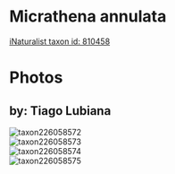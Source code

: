
Micrathena annulata
===================
  
[iNaturalist taxon id: 810458](https://www.inaturalist.org/taxa/810458)
# Photos

## by: Tiago Lubiana
  
![taxon226058572](https://inaturalist-open-data.s3.amazonaws.com/photos/242260931/medium.jpg)  
![taxon226058573](https://inaturalist-open-data.s3.amazonaws.com/photos/242260940/medium.jpg)  
![taxon226058574](https://inaturalist-open-data.s3.amazonaws.com/photos/242260954/medium.jpg)  
![taxon226058575](https://inaturalist-open-data.s3.amazonaws.com/photos/242260961/medium.jpg)